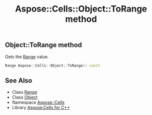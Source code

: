 ﻿---
title: Aspose::Cells::Object::ToRange method
linktitle: ToRange
second_title: Aspose.Cells for C++ API Reference
description: 'Aspose::Cells::Object::ToRange method. Gets the Range value in C++.'
type: docs
weight: 3600
url: /cpp/aspose.cells/object/torange/
---
## Object::ToRange method


Gets the [Range](../../range/) value.

```cpp
Range Aspose::Cells::Object::ToRange() const
```

## See Also

* Class [Range](../../range/)
* Class [Object](../)
* Namespace [Aspose::Cells](../../)
* Library [Aspose.Cells for C++](../../../)

